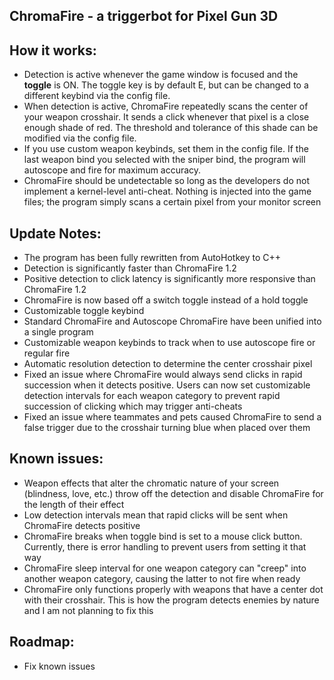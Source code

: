 ChromaFire - a triggerbot for Pixel Gun 3D
------------------------------------------------------------------

How it works:
------------------------------------------------------------------
- Detection is active whenever the game window is focused and the
**toggle** is ON. The toggle key is by default E, but can be
changed to a different keybind via the config file.
- When detection is active, ChromaFire repeatedly scans the center
of your weapon crosshair. It sends a click whenever that pixel is
a close enough shade of red. The threshold and tolerance of this
shade can be modified via the config file.
- If you use custom weapon keybinds, set them in the config file.
If the last weapon bind you selected with the sniper bind, the 
program will autoscope and fire for maximum accuracy.
- ChromaFire should be undetectable so long as the developers do
not implement a kernel-level anti-cheat. Nothing is injected into 
the game files; the program simply scans a certain pixel from your 
monitor screen

Update Notes:
------------------------------------------------------------------
- The program has been fully rewritten from AutoHotkey to C++
- Detection is significantly faster than ChromaFire 1.2
- Positive detection to click latency is significantly more 
responsive than ChromaFire 1.2
- ChromaFire is now based off a switch toggle instead of a hold 
toggle
- Customizable toggle keybind
- Standard ChromaFire and Autoscope ChromaFire have been unified
into a single program
- Customizable weapon keybinds to track when to use autoscope fire
or regular fire
- Automatic resolution detection to determine the center crosshair
pixel
- Fixed an issue where ChromaFire would always send clicks in rapid 
succession when it detects positive. Users can now set customizable 
detection intervals for each weapon category to prevent rapid 
succession of clicking which may trigger anti-cheats
- Fixed an issue where teammates and pets caused ChromaFire to 
send a false trigger due to the crosshair turning blue when placed 
over them
  
Known issues:
------------------------------------------------------------------
- Weapon effects that alter the chromatic nature of your screen
(blindness, love, etc.) throw off the detection and disable
ChromaFire for the length of their effect
- Low detection intervals mean that rapid clicks will be sent when
ChromaFire detects positive
- ChromaFire breaks when toggle bind is set to a mouse click 
button. Currently, there is error handling to prevent users from 
setting it that way
- ChromaFire sleep interval for one weapon category can "creep" 
into another weapon category, causing the latter to not fire when
ready
- ChromaFire only functions properly with weapons that have a 
center dot with their crosshair. This is how the program detects 
enemies by nature and I am not planning to fix this

Roadmap:
------------------------------------------------------------------
- Fix known issues
